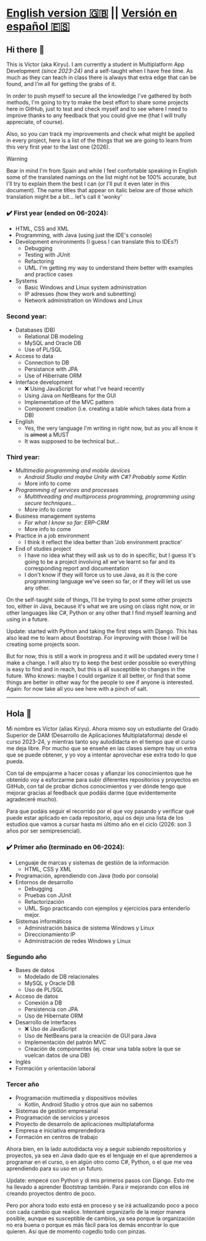 # [English version 🇬🇧](https://github.com/kiryu-victor#hi-there-) || [Versión en español 🇪🇸](https://github.com/kiryu-victor#hola-)

## Hi there 👋
This is Víctor (aka Kiryu).
I am currently a student in Multiplatform App Development *(since 2023-24)* and a self-taught when I have free time. As much as they can teach in class there is always that extra edge that can be found, and I'm all for getting the grabs of it.

In order to push myself to secure all the knowledge I've gathered by both methods, I'm going to try to make the best effort to share some projects here in GitHub, just to test and check myself and to see where I need to improve thanks to any feedback that you could give me (that I will trully appreciate, of course).

Also, so you can track my improvements and check what might be applied in every project, here is a list of the things that we are going to learn from this very first year to the last one (2026).

> [!WARNING]
> Bear in mind I'm from Spain and while I feel confortable speaking in English some of the translated namings on the list might not be 100% accurate, but I'll try to explain them the best I can (or I'll put it even later in this document). The name titles that appear on italic below are of those which translation might be a bit... let's call it 'wonky'

### :heavy_check_mark: First year (ended on 06-2024):
- HTML, CSS and XML
- Programming, with Java (using just the IDE's console)
- Development environments (I guess I can translate this to IDEs?)
  - Debugging
  - Testing with JUnit
  - Refactoring
  - UML. I'm getting my way to understand them better with examples and practice cases
- Systems
  - Basic Windows and Linux system administration
  - IP adresses (how they work and subnetting)
  - Network administration on Windows and Linux

### Second year:
- Databases (DB)
  - Relational DB modeling
  - MySQL and Oracle DB
  - Use of PL/SQL
- Access to data
  - Connection to DB
  - Persistance with JPA
  - Use of Hibernate ORM
- Interface development
  - :x: Using JavaScript for what I've heard recently
  - Using Java on NetBeans for the GUI
  - Implementation of the MVC pattern
  - Component creation (i.e. creating a table which takes data from a DB)
- English
  - Yes, the very language I'm writing in right now, but as you all know it is ~~almost~~ a MUST
  - It was supposed to be technical but...

### Third year:
- *Multimedia programming and mobile devices*
  - *Android Studio and maybe Unity with C#? Probably some Kotlin*
  - More info to come
- *Programming of services and processes*
  - *Multithreading and multiprocess programming, programming using secure techniques...*
  - More info to come
- Business management systems
  - *For what I know so far: ERP-CRM*
  - More info to come
- Practice in a job environment
  - I think it reflect the idea better than 'Job environment practice'
- End of studies project
  - I have no idea what they will ask us to do in specific, but I guess it's going to be a project involving all we've learnt so far and its corresponding report and documentation
  - I don't know if they will force us to use Java, as it is the core programming language we've seen so far, or if they will let us use any other.
 
On the self-taught side of things, I'll be trying to post some other projects too, either in Java, because it's what we are using on class right now, or in other languages like C#, Python or any other that I find myself learning and using in a future.

Update: started with Python and taking the first steps with Django. This has also lead me to learn about Bootstrap. For improving with those I will be creating some projects soon.

But for now, this is still a work in progress and it will be updated every time I make a change. I will also try to keep the best order possible so everything is easy to find and in reach, but this is all susceptible to changes in the future. Who knows: maybe I could organize it all better, or find that some things are better in other way for the people to see if anyone is interested. Again: for now take all you see here with a pinch of salt.

---------

## Hola 👋
Mi nombre es Víctor (alias Kiryu). Ahora mismo soy un estudiante del Grado Superior de DAM (Desarrollo de Aplicaciones Multiplataforma) desde el curso 2023-24, y mientras tanto soy autodidacta en el tiempo que el curso me deja libre. Por mucho que se enseñe en las clases siempre hay un extra que se puede obtener, y yo voy a intentar aprovechar ese extra todo lo que pueda.

Con tal de empujarme a hacer cosas y afianzar los conocimientos que he obtenido voy a esforzarme para subir diferentes repositorios y proyectos en GitHub, con tal de probar dichos conocimientos y ver dónde tengo que mejorar gracias al feedback que podáis darme (que evidentemente agradeceré mucho).

Para que podáis seguir el recorrido por el que voy pasando y verificar qué puede estar aplicado en cada repositorio, aquí os dejo una lista de los estudios que vamos a cursar hasta mi último año en el ciclo (2026: son 3 años por ser semipresencial).

### :heavy_check_mark: Primer año (terminado en 06-2024): 
- Lenguaje de marcas y sistemas de gestión de la información
  - HTML, CSS y XML
- Programación, aprendiendo con Java (todo por consola)
- Entornos de desarrollo
  - Debugging
  - Pruebas con JUnit
  - Refactorización
  - UML. Sigo practicando con ejemplos y ejercicios para entenderlo mejor.
- Sistemas informáticos
  - Administración básica de sistema Windows y Linux
  - Direccionamiento IP
  - Administración de redes Windows y Linux

### Segundo año
- Bases de datos
  - Modelado de DB relacionales
  - MySQL y Oracle DB
  - Uso de PL/SQL
- Acceso de datos
  - Conexión a DB
  - Persistencia con JPA
  - Uso de Hibernate ORM
- Desarrollo de interfaces
  - :x: Uso de JavaScript
  - Uso de NetBeans para la creación de GUI  para Java
  - Implementación del patrón MVC
  - Creación de componentes (ej. crear una tabla sobre la que se vuelcan datos de una DB)
- Inglés
- Formación y orientación laboral

### Tercer año
- Programación multimedia y dispositivos móviles
  - Kotlin, Android Studio y otros que aún no sabemos
- Sistemas de gestión empresarial
- Programación de servicios y prcesos
- Proyecto de desarrolo de aplicaciones multiplataforma
- Empresa e iniciativa emprendedora
- Formación en centros de trabajo

Ahora bien, en la lado autodidacta voy a seguir subiendo repositorios y proyectos, ya sea en Java dado que es el lenguaje en el que aprendemos a programar en el curso, o en algún otro como C#, Python, o el que me vea aprendiendo para su uso en un futuro.

Update: empecé con Python y di mis primeros pasos con Django. Esto me ha llevado a aprender Bootstrap también. Para ir mejorando con ellos iré creando proyectos dentro de poco.

Pero por ahora todo esto está en proceso y se irá actualizando poco a poco con cada cambio que realice. Intentaré organizarlo de la mejor manera posible, aunque es susceptible de cambios, ya sea porque la organización no era buena o porque es más fácil para los demás encontrar lo que quieren. Así que de momento cogedlo todo con pinzas.
